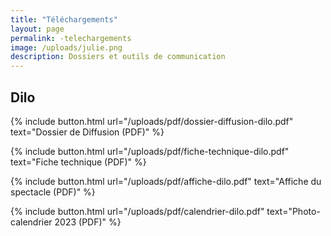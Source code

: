 ```yaml
---
title: "Téléchargements"
layout: page
permalink: -telechargements
image: /uploads/julie.png
description: Dossiers et outils de communication
---
```


## Dilo

{% include button.html
 url="/uploads/pdf/dossier-diffusion-dilo.pdf"
 text="Dossier de Diffusion (PDF)"
%}

{% include button.html
 url="/uploads/pdf/fiche-technique-dilo.pdf"
 text="Fiche technique (PDF)"
%}

{% include button.html
 url="/uploads/pdf/affiche-dilo.pdf"
 text="Affiche du spectacle (PDF)"
%}

{% include button.html
 url="/uploads/pdf/calendrier-dilo.pdf"
 text="Photo-calendrier 2023 (PDF)"
%}

